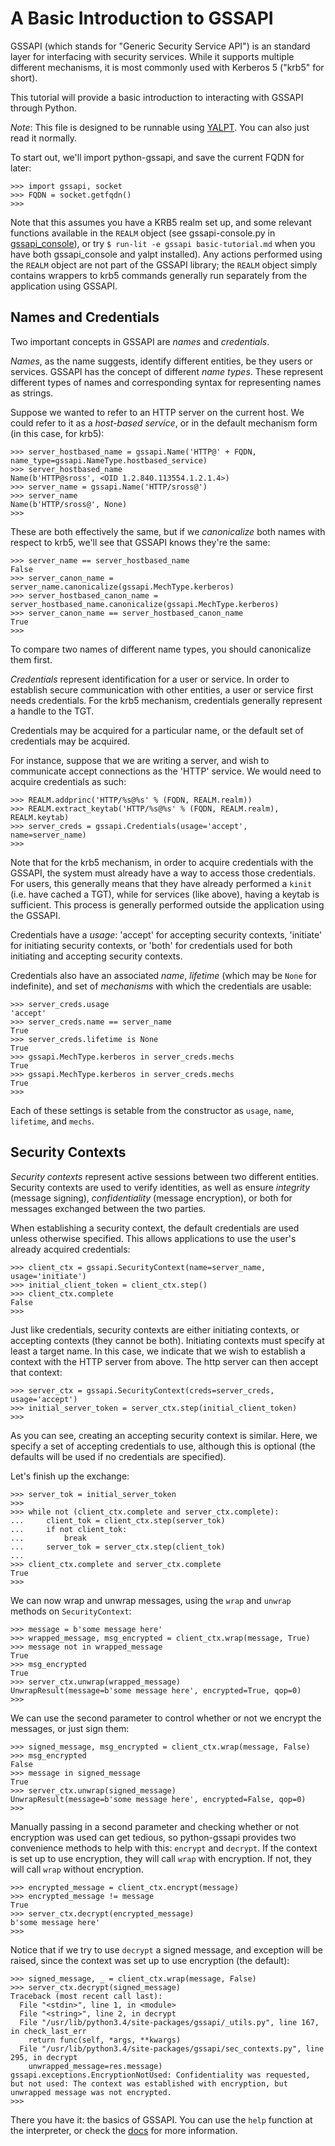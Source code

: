 A Basic Introduction to GSSAPI
==============================

GSSAPI (which stands for "Generic Security Service API") is an
standard layer for interfacing with security services.  While it
supports multiple different mechanisms, it is most commonly used
with Kerberos 5 ("krb5" for short).

This tutorial will provide a basic introduction to interacting with
GSSAPI through Python.

*Note*: This file is designed to be runnable using
[YALPT](https://github.com/directxman12/yalpt).  You can also just
read it normally.

To start out, we'll import python-gssapi, and save the current FQDN
for later:

    >>> import gssapi, socket
    >>> FQDN = socket.getfqdn()
    >>>

Note that this assumes you have a KRB5 realm set up, and some relevant
functions available in the `REALM` object (see gssapi-console.py in
[gssapi_console](https://pypi.python.org/pypi/gssapi_console)), or
try `$ run-lit -e gssapi basic-tutorial.md` when you have both
gssapi_console and yalpt installed).  Any actions performed using the
`REALM` object are not part of the GSSAPI library; the `REALM` object
simply contains wrappers to krb5 commands generally run separately from
the application using GSSAPI.

Names and Credentials
---------------------

Two important concepts in GSSAPI are *names* and *credentials*.

*Names*, as the name suggests, identify different entities, be they
users or services.  GSSAPI has the concept of different *name types*.
These represent different types of names and corresponding syntax
for representing names as strings.

Suppose we wanted to refer to an HTTP server on the current host.
We could refer to it as a *host-based service*, or in the default
mechanism form (in this case, for krb5):

    >>> server_hostbased_name = gssapi.Name('HTTP@' + FQDN, name_type=gssapi.NameType.hostbased_service)
    >>> server_hostbased_name
    Name(b'HTTP@sross', <OID 1.2.840.113554.1.2.1.4>)
    >>> server_name = gssapi.Name('HTTP/sross@')
    >>> server_name
    Name(b'HTTP/sross@', None)
    >>>

These are both effectively the same, but if we *canonicalize* both
names with respect to krb5, we'll see that GSSAPI knows they're the
same:

    >>> server_name == server_hostbased_name
    False
    >>> server_canon_name = server_name.canonicalize(gssapi.MechType.kerberos)
    >>> server_hostbased_canon_name = server_hostbased_name.canonicalize(gssapi.MechType.kerberos)
    >>> server_canon_name == server_hostbased_canon_name
    True
    >>>

To compare two names of different name types, you should canonicalize
them first.

*Credentials* represent identification for a user or service.  In
order to establish secure communication with other entities, a user
or service first needs credentials.  For the krb5 mechanism,
credentials generally represent a handle to the TGT.

Credentials may be acquired for a particular name, or the default set
of credentials may be acquired.

For instance, suppose that we are writing a server, and wish to
communicate accept connections as the 'HTTP' service.  We would need
to acquire credentials as such:

    >>> REALM.addprinc('HTTP/%s@%s' % (FQDN, REALM.realm))
    >>> REALM.extract_keytab('HTTP/%s@%s' % (FQDN, REALM.realm), REALM.keytab)
    >>> server_creds = gssapi.Credentials(usage='accept', name=server_name)
    >>>

Note that for the krb5 mechanism, in order to acquire credentials with
the GSSAPI, the system must already have a way to access those credentials.
For users, this generally means that they have already performed a `kinit`
(i.e. have cached a TGT), while for services (like above), having a keytab
is sufficient.  This process is generally performed outside the application
using the GSSAPI.

Credentials have a *usage*: 'accept' for accepting security contexts,
'initiate' for initiating security contexts, or 'both' for
credentials used for both initiating and accepting security contexts.

Credentials also have an associated *name*, *lifetime* (which may
be `None` for indefinite), and set of *mechanisms* with which the
credentials are usable:

    >>> server_creds.usage
    'accept'
    >>> server_creds.name == server_name
    True
    >>> server_creds.lifetime is None
    True
    >>> gssapi.MechType.kerberos in server_creds.mechs
    True
    >>> gssapi.MechType.kerberos in server_creds.mechs
    True
    >>>

Each of these settings is setable from the constructor as `usage`,
`name`, `lifetime`, and `mechs`.

Security Contexts
-----------------

*Security contexts* represent active sessions between two different
entities.  Security contexts are used to verify identities, as well
as ensure *integrity* (message signing), *confidentiality* (message
encryption), or both for messages exchanged between the two parties.

When establishing a security context, the default credentials are
used unless otherwise specified.  This allows applications to use
the user's already acquired credentials:

    >>> client_ctx = gssapi.SecurityContext(name=server_name, usage='initiate')
    >>> initial_client_token = client_ctx.step()
    >>> client_ctx.complete
    False
    >>>

Just like credentials, security contexts are either initiating
contexts, or accepting contexts (they cannot be both).  Initiating
contexts must specify at least a target name.  In this case,
we indicate that we wish to establish a context with the HTTP server
from above.  The http server can then accept that context:

    >>> server_ctx = gssapi.SecurityContext(creds=server_creds, usage='accept')
    >>> initial_server_token = server_ctx.step(initial_client_token)
    >>>

As you can see, creating an accepting security context is similar.
Here, we specify a set of accepting credentials to use, although
this is optional (the defaults will be used if no credentials are
specified).

Let's finish up the exchange:

    >>> server_tok = initial_server_token
    >>>
    >>> while not (client_ctx.complete and server_ctx.complete):
    ...     client_tok = client_ctx.step(server_tok)
    ...     if not client_tok:
    ...         break
    ...     server_tok = server_ctx.step(client_tok)
    ...
    >>> client_ctx.complete and server_ctx.complete
    True
    >>>

We can now wrap and unwrap messages, using the `wrap` and `unwrap` methods
on `SecurityContext`:

    >>> message = b'some message here'
    >>> wrapped_message, msg_encrypted = client_ctx.wrap(message, True)
    >>> message not in wrapped_message
    True
    >>> msg_encrypted
    True
    >>> server_ctx.unwrap(wrapped_message)
    UnwrapResult(message=b'some message here', encrypted=True, qop=0)
    >>>

We can use the second parameter to control whether or not we encrypt the
messages, or just sign them:

    >>> signed_message, msg_encrypted = client_ctx.wrap(message, False)
    >>> msg_encrypted
    False
    >>> message in signed_message
    True
    >>> server_ctx.unwrap(signed_message)
    UnwrapResult(message=b'some message here', encrypted=False, qop=0)
    >>>

Manually passing in a second parameter and checking whether or not encryption
was used can get tedious, so python-gssapi provides two convenience methods
to help with this: `encrypt` and `decrypt`.  If the context is set up to use
encryption, they will call `wrap` with encryption.  If not, they will
call `wrap` without encryption.

    >>> encrypted_message = client_ctx.encrypt(message)
    >>> encrypted_message != message
    True
    >>> server_ctx.decrypt(encrypted_message)
    b'some message here'
    >>>

Notice that if we try to use `decrypt` a signed message, and exception will be raised,
since the context was set up to use encryption (the default):

    >>> signed_message, _ = client_ctx.wrap(message, False)
    >>> server_ctx.decrypt(signed_message)
    Traceback (most recent call last):
      File "<stdin>", line 1, in <module>
      File "<string>", line 2, in decrypt
      File "/usr/lib/python3.4/site-packages/gssapi/_utils.py", line 167, in check_last_err
        return func(self, *args, **kwargs)
      File "/usr/lib/python3.4/site-packages/gssapi/sec_contexts.py", line 295, in decrypt
        unwrapped_message=res.message)
    gssapi.exceptions.EncryptionNotUsed: Confidentiality was requested, but not used: The context was established with encryption, but unwrapped message was not encrypted.
    >>>

There you have it: the basics of GSSAPI.  You can use the `help` function
at the interpreter, or check the [docs](http://pythonhosted.org/gssapi/)
for more information.
